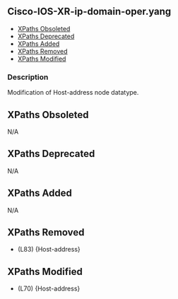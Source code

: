 ## Cisco-IOS-XR-ip-domain-oper.yang

- [XPaths Obsoleted](#xpaths-obsoleted)
- [XPaths Deprecated](#xpaths-deprecated)
- [XPaths Added](#xpaths-added)
- [XPaths Removed](#xpaths-removed)
- [XPaths Modified](#xpaths-modified)

### Description

Modification of Host-address node datatype.

## XPaths Obsoleted

N/A

## XPaths Deprecated

N/A

## XPaths Added

N/A

## XPaths Removed

- (L83)	{Host-address}

## XPaths Modified

- (L70)	{Host-address}

